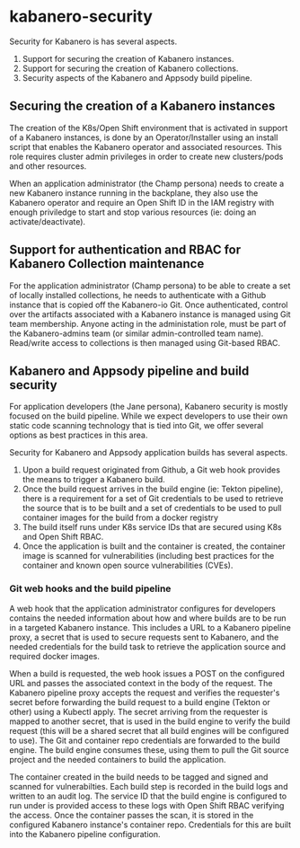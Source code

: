 # kabanero-security

Security for Kabanero is has several aspects. 
1) Support for securing the creation of Kabanero instances.
2) Support for securing the creation of Kabanero collections. 
3) Security aspects of the Kabanero and Appsody build pipeline.

## Securing the creation of a Kabanero instances
The creation of the K8s/Open Shift environment that is activated in support of a Kabanero instances, is done by an Operator/Installer using an install script that enables the Kabanero operator and associated resources. This role requires cluster admin privileges in order to create new clusters/pods and other resources.

When an application administrator (the Champ persona) needs to create a new Kabanero instance running in the backplane, they also use the Kabanero operator and require an Open Shift ID in the IAM registry with enough priviledge to start and stop various resources (ie: doing an activate/deactivate).

## Support for authentication and RBAC for Kabanero Collection maintenance
For the application administrator (Champ persona) to be able to create a set of locally installed collections, he needs to authenticate with a Github instance that is copied off the Kabanero-io Git. Once authenticated, control over the artifacts associated with a Kabanero instance is managed using Git team membership.  Anyone acting in the administation role, must be part of the Kabanero-admins team (or similar admin-controlled team name). Read/write access to collections is then managed using Git-based RBAC.  

## Kabanero and Appsody pipeline and build security
For application developers (the Jane persona), Kabanero security is mostly focused on the build pipeline. While we expect developers to use their own static code scanning technology that is tied into Git, we offer several options as best practices in this area. <add some content here about use of Appscan or Snyk in the Git PR code commit process>
  
Security for Kabanero and Appsody application builds has several aspects. 
1) Upon a build request originated from Github, a Git web hook provides the means to trigger a Kabanero build. 
2) Once the build request arrives in the build engine (ie: Tekton pipeline), there is a requirement for a set of Git credentials to be used to retrieve the source that is to be built and a set of credentials to be used to pull container images for the build from a docker registry
3) The build itself runs under K8s service IDs that are secured using K8s and Open Shift RBAC. 
4) Once the application is built and the container is created, the container image is scanned for vulnerabilities (including best practices for the container and known open source vulnerabilities (CVEs).

### Git web hooks and the build pipeline
A web hook that the application administrator configures for developers contains the needed information about how and where builds are to be run in a targeted Kabanero instance.  This includes a URL to a Kabanero pipeline proxy, a secret that is used to secure requests sent to Kabanero, and the needed credentials for the build task to retrieve the application source and required docker images.

When a build is requested, the web hook issues a POST on the configured URL and passes the associated context in the body of the request.  The Kabanero pipeline proxy accepts the request and verifies the requester's secret before forwarding the build request to a build engine (Tekton or other) using a Kubectl apply. The secret arriving from the requester is mapped to another secret, that is used in the build engine to verify the build request (this will be a shared secret that all build engines will be configured to use).   The Git and container repo credentials are forwarded to the build engine.  The build engine consumes these, using them to pull the Git source project and the needed containers to build the application.

The container created in the build needs to be tagged and signed and scanned for vulnerabilties.  Each build step is recorded in the build logs and written to an audit log.  The service ID that the build engine is configured to run under is provided access to these logs with Open Shift RBAC verifying the access. Once the container passes the scan, it is stored in the configured Kabanero instance's container repo. Credentials for this are built into the Kabanero pipeline configuration.
